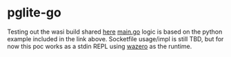 # pglite-go

Testing out the wasi build shared [here](https://github.com/electric-sql/pglite/issues/89#issuecomment-2418437346)
[main.go](./main.go) logic is based on the python example included in the link above.
Socketfile usage/impl is still TBD, but for now this poc works as a stdin REPL using [wazero](https://github.com/tetratelabs/wazero) as the runtime.